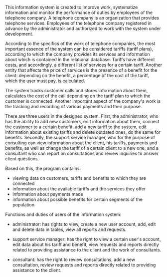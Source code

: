 This information system is created to improve work, systematize information and monitor the performance of duties by employees of the telephone company. A telephone company is an organization that provides telephone services. Employees of the telephone company registered in advance by the administrator and authorized to work with the system under development.

According to the specifics of the work of telephone companies, the most important essence of the system can be considered tariffs (tariff plans), according to which the company provides its services and information about which is contained in the relational database. Tariffs have different costs, and accordingly, a different list of services for a certain tariff. Another entity that affects the price of services is the presence of a benefit for the client: depending on the benefit, a percentage of the cost of the tariff, which the user must pay, is calculated.

The system tracks customer calls and stores information about them, calculates the cost of the call depending on the tariff plan to which the customer is connected. Another important aspect of the company's work is the tracking and recording of various payments and their purpose.

There are three users in the designed system. First, the administrator, who has the ability to add new customers, edit information about them, connect the customer to a certain benefit, add a new tariff to the system, edit information about existing tariffs and delete outdated ones, do the same for benefits. Secondly, the support service manager, who for the purpose of consulting can view information about the client, his tariffs, payments and benefits, as well as change the tariff of a certain client to a new one; and a consultant who can report on consultations and review inquiries to answer client questions.

Based on this, the program contains:
- viewing data on customers, tariffs and benefits to which they are connected
- information about the available tariffs and the services they offer
- information about payments made
- information about possible benefits for certain segments of the population

Functions and duties of users of the information system:

- administrator: has rights to view, create a new user account, add, edit and delete data in tables, view all reports and requests.

- support service manager: has the right to view a certain user's account, edit data about his tariff and benefit, view requests and reports directly related to providing assistance to the client and the work of consultants.

- consultant: has the right to review consultations, add a new consultation, review requests and reports directly related to providing assistance to the client.